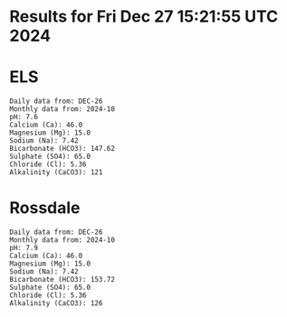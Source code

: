 # Results for Fri Dec 27 15:21:55 UTC 2024
# ELS
```
Daily data from: DEC-26
Monthly data from: 2024-10
pH: 7.6
Calcium (Ca): 46.0
Magnesium (Mg): 15.0
Sodium (Na): 7.42
Bicarbonate (HCO3): 147.62
Sulphate (SO4): 65.0
Chloride (Cl): 5.36
Alkalinity (CaCO3): 121
```
# Rossdale
```
Daily data from: DEC-26
Monthly data from: 2024-10
pH: 7.9
Calcium (Ca): 46.0
Magnesium (Mg): 15.0
Sodium (Na): 7.42
Bicarbonate (HCO3): 153.72
Sulphate (SO4): 65.0
Chloride (Cl): 5.36
Alkalinity (CaCO3): 126
```
